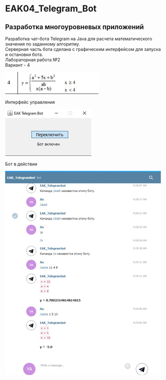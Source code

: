 # EAK04_Telegram_Bot
## Разработка многоуровневых приложений

Разработка чат-бота Telegram на Java для расчета математического значения по заданному алгоритму.  
Серверная часть бота сделана с графическим интерфейсом для запуска и остановки бота.
<br/>Лабораторная работа №2
<br/>Вариант - 4

![primer](primer.png) 
 
Интерфейс управления  

![Interface](interface.png)
   
Бот в действии  

![Bot](bot.png)  
